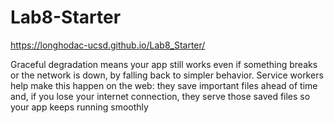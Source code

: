 # Lab8-Starter

https://longhodac-ucsd.github.io/Lab8_Starter/

Graceful degradation means your app still works even if something breaks or the network is down, by falling back to simpler behavior. Service workers help make this happen on the web: they save important files ahead of time and, if you lose your internet connection, they serve those saved files so your app keeps running smoothly
